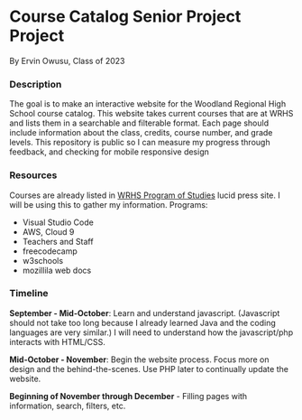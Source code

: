 # Course Catalog  Senior Project Project

By Ervin Owusu, Class of 2023

### Description
The goal is to make an interactive website for the Woodland Regional High School course catalog. This website takes current courses that are at WRHS and lists them in a searchable and filterable format. Each page should include information about the class, credits, course number, and grade levels. This repository is public so I can measure my progress through feedback, and checking for mobile responsive design

### Resources
Courses are already listed in [WRHS Program of Studies](https://pub.lucid.app/WRHS-22-23-courses/) lucid press site. I will be using this to gather my information. 
Programs:
* Visual Studio Code
* AWS, Cloud 9
* Teachers and Staff
* freecodecamp
* w3schools
* mozillila web docs

### Timeline
__September - Mid-October__: Learn and understand javascript. (Javascript should not take too long because I already learned Java and the coding languages are very similar.) I will need to understand how the javascript/php interacts with HTML/CSS. 

__Mid-October - November__: Begin the website process. Focus more on design and the behind-the-scenes. Use PHP later to continually update the website.

__Beginning of November through December__ - Filling pages with information, search, filters, etc.